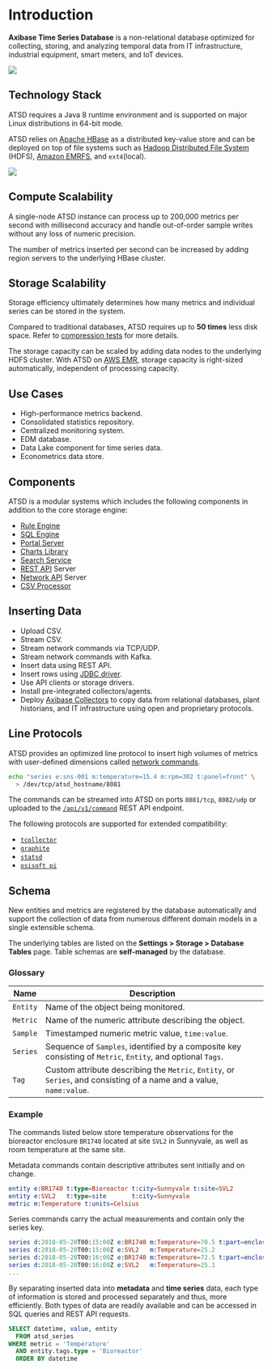 # Introduction

**Axibase Time Series Database** is a non-relational database optimized for collecting, storing, and analyzing temporal data from IT infrastructure, industrial equipment, smart meters, and IoT devices.

![](./images/atsd-title.png)

## Technology Stack

ATSD requires a Java 8 runtime environment and is supported on major Linux distributions in 64-bit mode.

ATSD relies on [Apache HBase](https://hbase.apache.org/) as a distributed key-value store and can be deployed on top of file systems such as [Hadoop Distributed File System](./installation/cloudera.md) (HDFS), [Amazon EMRFS](./installation/aws-emr-s3.md), and `ext4`(local).

![](./images/technology-stack-image.png)

## Compute Scalability

A single-node ATSD instance can process up to 200,000 metrics per second with millisecond accuracy and handle out-of-order sample writes without any loss of numeric precision.

The number of metrics inserted per second can be increased by adding region servers to the underlying HBase cluster.

## Storage Scalability

Storage efficiency ultimately determines how many metrics and individual series can be stored in the system.

Compared to traditional databases, ATSD requires up to **50 times** less disk space. Refer to [compression tests](./administration/compaction/README.md) for more details.

The storage capacity can be scaled by adding data nodes to the underlying HDFS cluster. With ATSD on [AWS EMR](./installation/aws-emr-s3.md), storage capacity is right-sized automatically, independent of  processing capacity.

## Use Cases

* High-performance metrics backend.
* Consolidated statistics repository.
* Centralized monitoring system.
* EDM database.
* Data Lake component for time series data.
* Econometrics data store.

## Components

ATSD is a modular systems which includes the following components in addition to the core storage engine:

* [Rule Engine](./rule-engine/README.md)
* [SQL Engine](./sql/README.md)
* [Portal Server](./portals/README.md)
* [Charts Library](https://github.com/axibase/charts)
* [Search Service](./search/README.md)
* [REST API](./api/data/README.md) Server
* [Network API](./api/network/README.md) Server
* [CSV Processor](./parsers/csv/README.md)

## Inserting Data

* Upload CSV.
* Stream CSV.
* Stream network commands via TCP/UDP.
* Stream network commands with Kafka.
* Insert data using REST API.
* Insert rows using [JDBC driver](https://github.com/axibase/atsd-jdbc/blob/master/insert.md).
* Use API clients or storage drivers.
* Install pre-integrated collectors/agents.
* Deploy [Axibase Collectors](https://axibase.com/docs/axibase-collector/) to copy data from relational databases, plant historians, and IT infrastructure using open and proprietary protocols.

## Line Protocols

ATSD provides an optimized line protocol to insert high volumes of metrics with user-defined dimensions called [network commands](api/network/README.md).

```bash
echo "series e:sns-001 m:temperature=15.4 m:rpm=302 t:panel=front" \
  > /dev/tcp/atsd_hostname/8081
```

The commands can be streamed into ATSD on ports `8081/tcp`, `8082/udp` or uploaded to the [`/api/v1/command`](api/data/ext/command.md) REST API endpoint.

The following protocols are supported for extended compatibility:

* [`tcollector`](api/network/tcollector.md)
* [`graphite`](api/network/graphite.md)
* [`statsd`](api/network/statsd.md)
* [`osisoft pi`](api/network/picomp2.md)

## Schema

New entities and metrics are registered by the database automatically and support the collection of data from numerous different domain models in a single extensible schema.

The underlying tables are listed on the **Settings > Storage > Database Tables** page. Table schemas are **self-managed** by the database.

### Glossary

| Name | Description |
|---|---|
| `Entity` | Name of the object being monitored. |
| `Metric` | Name of the numeric attribute describing the object. |
| `Sample` | Timestamped numeric metric value, `time:value`. |
| `Series` | Sequence of `Samples`, identified by a composite key consisting of `Metric`, `Entity`, and optional `Tags`. |
| `Tag` | Custom attribute describing the `Metric`, `Entity`, or `Series`, and consisting of a name and a value, `name:value`. |

### Example

The commands listed below store temperature observations for the bioreactor enclosure `BR1740` located at site `SVL2` in Sunnyvale, as well as room temperature at the same site.

Metadata commands contain descriptive attributes sent initially and on change.

```elm
entity e:BR1740 t:type=Bioreactor t:city=Sunnyvale t:site=SVL2
entity e:SVL2   t:type=site       t:city=Sunnyvale
metric m:Temperature t:units=Celsius
```

Series commands carry the actual measurements and contain only the series key.

```elm
series d:2018-05-20T00:15:00Z e:BR1740 m:Temperature=70.5 t:part=enclosure
series d:2018-05-20T00:15:00Z e:SVL2   m:Temperature=25.2
series d:2018-05-20T00:16:00Z e:BR1740 m:Temperature=72.5 t:part=enclosure
series d:2018-05-20T00:16:00Z e:SVL2   m:Temperature=25.1
...
```

By separating inserted data into **metadata** and **time series** data, each type of information is stored and processed separately and thus, more efficiently. Both types of data are readily available and can be accessed in SQL queries and REST API requests.

```sql
SELECT datetime, value, entity
  FROM atsd_series
WHERE metric = 'Temperature'
  AND entity.tags.type = 'Bioreactor'
  ORDER BY datetime
```
